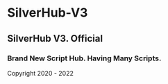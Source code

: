 # SilverHub-V3
## SilverHub V3. Official


### Brand New Script Hub. Having Many Scripts.























Copyright 2020 - 2022
